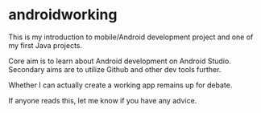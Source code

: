 # androidworking

This is my introduction to mobile/Android development project and one of my first Java projects.

Core aim is to learn about Android development on Android Studio.
Secondary aims are to utilize Github and other dev tools further.

Whether I can actually create a working app remains up for debate.

If anyone reads this, let me know if you have any advice.
